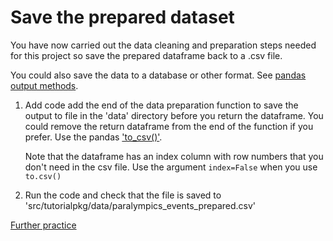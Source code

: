 # Save the prepared dataset

You have now carried out the data cleaning and preparation steps needed for this project so save the prepared
dataframe back to a .csv file.

You could also save the data to a database or other format.
See [pandas output methods](https://pandas.pydata.org/docs/reference/io.html#).

1. Add code add the end of the data preparation function to save the output to file in the 'data' directory before you
   return the dataframe. You could remove the return dataframe from the end of the function if you prefer. Use the
   pandas ['to_csv()'](https://pandas.pydata.org/docs/reference/api/pandas.DataFrame.to_csv.html).

   Note that the dataframe has an index column with row numbers that you don't need in the csv file. Use the
   argument `index=False` when you use `to.csv()`

2. Run the code and check that the file is saved to 'src/tutorialpkg/data/paralympics_events_prepared.csv'

[Further practice](2-11-further-practice)